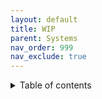 ```yaml
---
layout: default
title: WIP
parent: Systems
nav_order: 999
nav_exclude: true
---
```



<details close markdown="block">
  <summary id="index">
    Table of contents
  </summary>
  {: .text-delta }
- TOC
{:toc}
</details>

